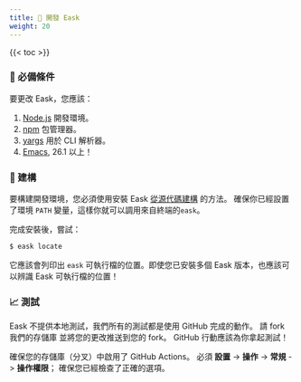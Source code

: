 ```yaml
---
title: 🔨 開發 Eask
weight: 20
---
```


{{< toc >}}

### 🚩 必備條件

要更改 Eask，您應該：

1. [Node.js][] 開發環境。
2. [npm][] 包管理器。
3. [yargs][] 用於 CLI 解析器。
4. [Emacs][], 26.1 以上！

### 📝 建構

要構建開發環境，您必須使用安裝 Eask [從源代碼建構](https://emacs-eask.github.io/Getting-Started/Install-Eask/#-build-from-source)
的方法。 確保你已經設置了環境 `PATH` 變量，這樣你就可以調用來自終端的`eask`。

完成安裝後，嘗試：

```sh
$ eask locate
```

它應該會列印出 `eask` 可執行檔的位置。即使您已安裝多個 Eask 版本，也應該可以辨識 Eask 可執行檔的位置！

### 📈 測試

Eask 不提供本地測試，我們所有的測試都是使用 GitHub 完成的動作。 請 fork 我們的存儲庫
並將您的更改推送到您的 fork。 GitHub 行動應該為你拿起測試！

確保您的存儲庫（分叉）中啟用了 GitHub Actions。 必須 **設置** -> **操作** -> **常規**
-> **操作權限**； 確保您已經檢查了正確的選項。


<!-- Links -->

[Node.js]: https://nodejs.org/en/
[npm]: https://www.npmjs.com/
[yargs]: https://github.com/yargs/yargs
[Emacs]: https://www.gnu.org/software/emacs/
